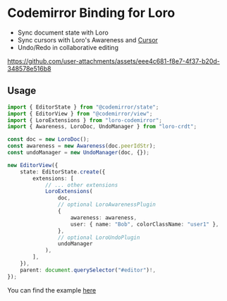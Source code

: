 # Codemirror Binding for Loro

-   Sync document state with Loro
-   Sync cursors with Loro's Awareness and [Cursor](https://loro.dev/docs/tutorial/cursor)
-   Undo/Redo in collaborative editing

https://github.com/user-attachments/assets/eee4c681-f8e7-4f37-b20d-348578e516b8

## Usage

```ts
import { EditorState } from "@codemirror/state";
import { EditorView } from "@codemirror/view";
import { LoroExtensions } from "loro-codemirror";
import { Awareness, LoroDoc, UndoManager } from "loro-crdt";

const doc = new LoroDoc();
const awareness = new Awareness(doc.peerIdStr);
const undoManager = new UndoManager(doc, {});

new EditorView({
    state: EditorState.create({
        extensions: [
            // ... other extensions
            LoroExtensions(
                doc,
                // optional LoroAwarenessPlugin
                {
                    awareness: awareness,
                    user: { name: "Bob", colorClassName: "user1" },
                },
                // optional LoroUndoPlugin
                undoManager
            ),
        ],
    }),
    parent: document.querySelector("#editor")!,
});
```

You can find the example [here](https://github.com/loro-dev/loro-codemirror/tree/main/example)

